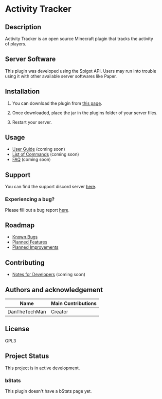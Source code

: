 # Activity Tracker

## Description
Activity Tracker is an open source Minecraft plugin that tracks the activity of players.

## Server Software
This plugin was developed using the Spigot API. Users may run into trouble using it with other available server softwares like Paper.

## Installation
1) You can download the plugin from [this page](https://github.com/dmccoystephenson/Activity-Tracker/releases).

2) Once downloaded, place the jar in the plugins folder of your server files.

3) Restart your server.

## Usage
- [User Guide](https://github.com/dmccoystephenson/Activity-Tracker/wiki/Guide) (coming soon)
- [List of Commands](https://github.com/dmccoystephenson/Activity-Tracker/wiki/Commands) (coming soon)
- [FAQ](https://github.com/dmccoystephenson/Activity-Tracker/wiki/FAQ) (coming soon)

## Support
You can find the support discord server [here](https://discord.gg/xXtuAQ2).

### Experiencing a bug?
Please fill out a bug report [here](https://github.com/dmccoystephenson/Activity-Tracker/issues?q=is%3Aissue+is%3Aopen+label%3Abug).

## Roadmap
- [Known Bugs](https://github.com/dmccoystephenson/Activity-Tracker/issues?q=is%3Aopen+is%3Aissue+label%3Abug)
- [Planned Features](https://github.com/dmccoystephenson/Activity-Tracker/issues?q=is%3Aopen+is%3Aissue+label%3AEpic)
- [Planned Improvements](https://github.com/dmccoystephenson/Activity-Tracker/issues?q=is%3Aopen+is%3Aissue+label%3Aimprovement)

## Contributing
- [Notes for Developers](https://github.com/dmccoystephenson/Activity-Tracker/wiki/Developer-Notes) (coming soon)

## Authors and acknowledgement
Name | Main Contributions
------------ | -------------
DanTheTechMan | Creator

## License
GPL3

## Project Status
This project is in active development.

### bStats
This plugin doesn't have a bStats page yet.
